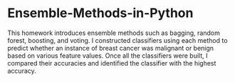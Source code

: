 # Ensemble-Methods-in-Python
This homework introduces ensemble methods such as bagging, random forest, boosting, and voting. I constructed classifiers using each method to predict whether an instance of breast cancer was malignant or benign based on various feature values. Once all the classifiers were built, I compared their accuracies and identified the classifier with the highest accuracy.
